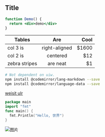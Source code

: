 ## Title
```jsx
function Demo() {
  return <div>demo</div>
}
```

| Tables        | Are           | Cool  |
| ------------- |:-------------:| -----:|
| col 3 is      | right-aligned | $1600 |
| col 2 is      | centered      |   $12 |
| zebra stripes | are neat      |    $1 |

```bash
# Not dependent on uiw.
npm install @codemirror/lang-markdown --save
npm install @codemirror/language-data --save
```

[weisit ulr](https://uiwjs.github.io/react-codemirror/)

```go
package main
import "fmt"
func main() {
  fmt.Println("Hello, 世界")
}
```

![图片](https://t7.baidu.com/it/u=2511982910,2454873241&fm=193&f=GIF)
